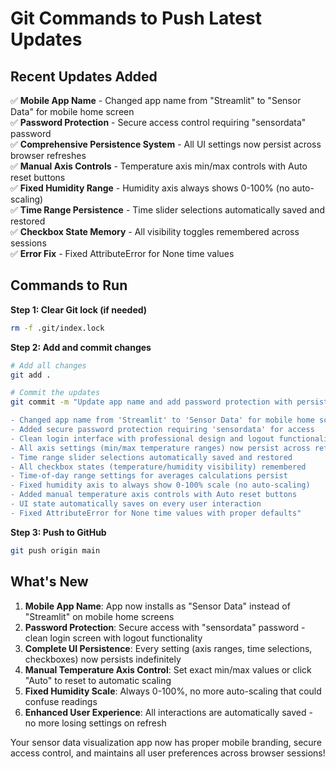# Git Commands to Push Latest Updates

## Recent Updates Added

✅ **Mobile App Name** - Changed app name from "Streamlit" to "Sensor Data" for mobile home screen  
✅ **Password Protection** - Secure access control requiring "sensordata" password  
✅ **Comprehensive Persistence System** - All UI settings now persist across browser refreshes  
✅ **Manual Axis Controls** - Temperature axis min/max controls with Auto reset buttons  
✅ **Fixed Humidity Range** - Humidity axis always shows 0-100% (no auto-scaling)  
✅ **Time Range Persistence** - Time slider selections automatically saved and restored  
✅ **Checkbox State Memory** - All visibility toggles remembered across sessions  
✅ **Error Fix** - Fixed AttributeError for None time values  

## Commands to Run

**Step 1: Clear Git lock (if needed)**
```bash
rm -f .git/index.lock
```

**Step 2: Add and commit changes**
```bash
# Add all changes  
git add .

# Commit the updates
git commit -m "Update app name and add password protection with persistence system

- Changed app name from 'Streamlit' to 'Sensor Data' for mobile home screen installation
- Added secure password protection requiring 'sensordata' for access
- Clean login interface with professional design and logout functionality
- All axis settings (min/max temperature ranges) now persist across refreshes
- Time range slider selections automatically saved and restored  
- All checkbox states (temperature/humidity visibility) remembered
- Time-of-day range settings for averages calculations persist
- Fixed humidity axis to always show 0-100% scale (no auto-scaling)
- Added manual temperature axis controls with Auto reset buttons
- UI state automatically saves on every user interaction
- Fixed AttributeError for None time values with proper defaults"
```

**Step 3: Push to GitHub**
```bash
git push origin main
```

## What's New

1. **Mobile App Name**: App now installs as "Sensor Data" instead of "Streamlit" on mobile home screens
2. **Password Protection**: Secure access with "sensordata" password - clean login screen with logout functionality
3. **Complete UI Persistence**: Every setting (axis ranges, time selections, checkboxes) now persists indefinitely
4. **Manual Temperature Axis Control**: Set exact min/max values or click "Auto" to reset to automatic scaling
5. **Fixed Humidity Scale**: Always 0-100%, no more auto-scaling that could confuse readings
6. **Enhanced User Experience**: All interactions are automatically saved - no more losing settings on refresh

Your sensor data visualization app now has proper mobile branding, secure access control, and maintains all user preferences across browser sessions!